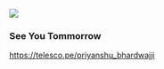 
![](https://github.com/bhardwajjEE/bhardwajjEE/blob/main/Assets/ezgif.com-gif-maker.gif)

### See You Tommorrow 
https://telesco.pe/priyanshu_bhardwajji
